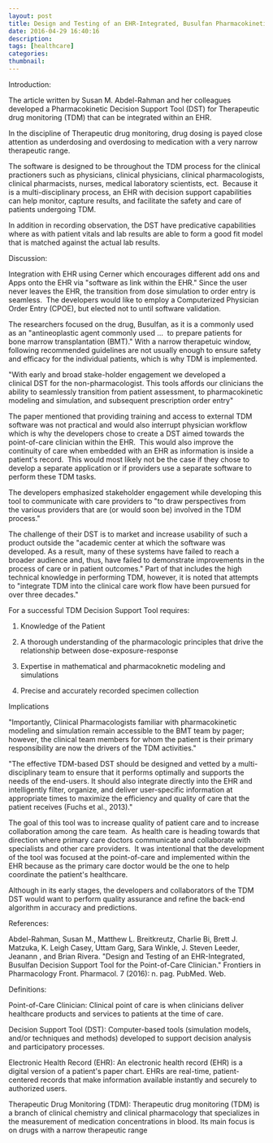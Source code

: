 ```yaml
---
layout: post
title: Design and Testing of an EHR-Integrated, Busulfan Pharmacokinetic Decision Support Tool for the Point-of-Care Clinician.
date: 2016-04-29 16:40:16
description: 
tags: [healthcare]
categories: 
thumbnail:
---
```

Introduction:

The article written by Susan M. Abdel-Rahman and her colleagues developed a Pharmacokinetic Decision Support Tool (DST) for Therapeutic drug monitoring (TDM) that can be integrated within an EHR.

In the discipline of Therapeutic drug monitoring, drug dosing is payed close attention as underdosing and overdosing to medication with a very narrow therapeutic range.

The software is designed to be throughout the TDM process for the clinical practioners such as physicians, clinical physicians, clinical pharmacologists, clinical pharmacists, nurses, medical laboratory scientists, ect.  Because it is a multi-disciplinary process, an EHR with decision support capabilities can help monitor, capture results, and facilitate the safety and care of patients undergoing TDM.

In addition in recording observation, the DST have predicative capabilities where as with patient vitals and lab results are able to form a good fit model that is matched against the actual lab results.

Discussion:

Integration with EHR using Cerner which encourages different add ons and Apps onto the EHR via "software as link within the EHR." Since the user never leaves the EHR, the transition from dose simulation to order entry is seamless.  The developers would like to employ a Computerized Physician Order Entry (CPOE), but elected not to until software validation.

The researchers focused on the drug, Busulfan, as it is a commonly used as an "antineoplastic agent commonly used ...  to prepare patients for bone marrow transplantation (BMT)." With a narrow therapetuic window, following recommended guidelines are not usually enough to ensure safety and efficacy for the individual patients, which is why TDM is implemented.

"With early and broad stake-holder engagement we developed a clinical DST for the non-pharmacologist. This tools affords our clinicians the ability to seamlessly transition from patient assessment, to pharmacokinetic modeling and simulation, and subsequent prescription order entry"

The paper mentioned that providing training and access to external TDM software was not practical and would also interrupt physician workflow which is why the developers chose to create a DST aimed towards the point-of-care clinician within the EHR.  This would also improve the continuity of care when embedded with an EHR as information is inside a patient's record.  This would most likely not be the case if they chose to develop a separate application or if providers use a separate software to perform these TDM tasks.

The developers emphasized stakeholder engagement while developing this tool to communicate with care providers to "to draw perspectives from the various providers that are (or would soon be) involved in the TDM process."

The challenge of their DST is to market and increase usability of such a product outside the "academic center at which the software was developed. As a result, many of these systems have failed to reach a broader audience and, thus, have failed to demonstrate improvements in the process of care or in patient outcomes." Part of that includes the high technical knowledge in performing TDM, however, it is noted that attempts to "integrate TDM into the clinical care work flow have been pursued for over three decades."

For a successful TDM Decision Support Tool requires:

1. Knowledge of the Patient

2. A thorough understanding of the pharmacologic principles that drive the relationship between dose-exposure-response

3. Expertise in mathematical and pharmacoknetic modeling and simulations

4. Precise and accurately recorded specimen collection

Implications

"Importantly, Clinical Pharmacologists familiar with pharmacokinetic modeling and simulation remain accessible to the BMT team by pager; however, the clinical team members for whom the patient is their primary responsibility are now the drivers of the TDM activities."

"The effective TDM-based DST should be designed and vetted by a multi-disciplinary team to ensure that it performs optimally and supports the needs of the end-users. It should also integrate directly into the EHR and intelligently filter, organize, and deliver user-specific information at appropriate times to maximize the efficiency and quality of care that the patient receives (Fuchs et al., 2013)."

The goal of this tool was to increase quality of patient care and to increase collaboration among the care team.  As health care is heading towards that direction where primary care doctors communicate and collaborate with specialists and other care providers.  It was intentional that the development of the tool was focused at the point-of-care and implemented within the EHR because as the primary care doctor would be the one to help coordinate the patient's healthcare.

Although in its early stages, the developers and collaborators of the TDM DST would want to perform quality assurance and refine the back-end algorithm in accuracy and predictions.

References:

Abdel-Rahman, Susan M., Matthew L. Breitkreutz, Charlie Bi, Brett J. Matzuka, K. Leigh Casey, Uttam Garg, Sara Winkle, J. Steven Leeder, Jeanann , and Brian Rivera. "Design and Testing of an EHR-Integrated, Busulfan Decision Support Tool for the Point-of-Care Clinician." Frontiers in Pharmacology Front. Pharmacol. 7 (2016): n. pag. PubMed. Web.

Definitions:

Point-of-Care Clinician: Clinical point of care is when clinicians deliver healthcare products and services to patients at the time of care.

Decision Support Tool (DST): Computer-based tools (simulation models, and/or techniques and methods) developed to support decision analysis and participatory processes.

Electronic Health Record (EHR): An electronic health record (EHR) is a digital version of a patient's paper chart. EHRs are real-time, patient-centered records that make information available instantly and securely to authorized users.

Therapeutic Drug Monitoring (TDM): Therapeutic drug monitoring (TDM) is a branch of clinical chemistry and clinical pharmacology that specializes in the measurement of medication concentrations in blood. Its main focus is on drugs with a narrow therapeutic range